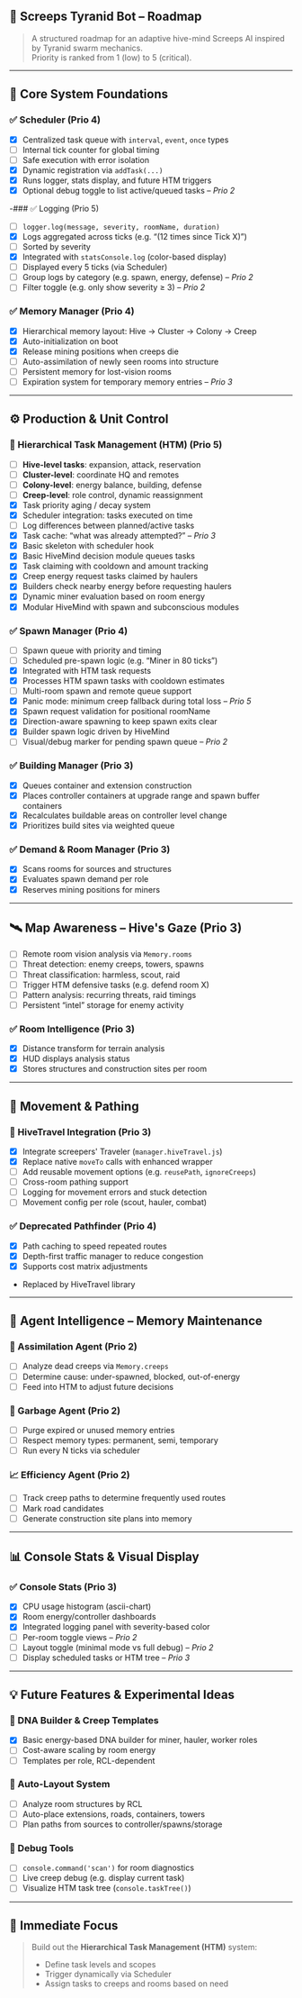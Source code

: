 ## 🧠 Screeps Tyranid Bot – Roadmap

> A structured roadmap for an adaptive hive-mind Screeps AI inspired by Tyranid swarm mechanics.  
> Priority is ranked from 1 (low) to 5 (critical).

---

## 🧱 Core System Foundations

### ✅ Scheduler (Prio 4)
- [x] Centralized task queue with `interval`, `event`, `once` types
- [ ] Internal tick counter for global timing
- [ ] Safe execution with error isolation
- [x] Dynamic registration via `addTask(...)`
- [x] Runs logger, stats display, and future HTM triggers
- [x] Optional debug toggle to list active/queued tasks – *Prio 2*

-### ✅ Logging (Prio 5)
- [ ] `logger.log(message, severity, roomName, duration)`
- [x] Logs aggregated across ticks (e.g. “(12 times since Tick X)”)
- [ ] Sorted by severity
 - [x] Integrated with `statsConsole.log` (color-based display)
- [ ] Displayed every 5 ticks (via Scheduler)
- [ ] Group logs by category (e.g. spawn, energy, defense) – *Prio 2*
- [ ] Filter toggle (e.g. only show severity ≥ 3) – *Prio 2*

### ✅ Memory Manager (Prio 4)
- [x] Hierarchical memory layout: Hive → Cluster → Colony → Creep
- [x] Auto-initialization on boot
- [x] Release mining positions when creeps die
- [ ] Auto-assimilation of newly seen rooms into structure
- [ ] Persistent memory for lost-vision rooms
- [ ] Expiration system for temporary memory entries – *Prio 3*

---

## ⚙️ Production & Unit Control

### 🧠 Hierarchical Task Management (HTM) (Prio 5)
- [ ] **Hive-level tasks**: expansion, attack, reservation
- [ ] **Cluster-level**: coordinate HQ and remotes
- [ ] **Colony-level**: energy balance, building, defense
- [ ] **Creep-level**: role control, dynamic reassignment
- [x] Task priority aging / decay system
- [x] Scheduler integration: tasks executed on time
- [ ] Log differences between planned/active tasks
- [x] Task cache: “what was already attempted?” – *Prio 3*
- [x] Basic skeleton with scheduler hook
- [x] Basic HiveMind decision module queues tasks
- [x] Task claiming with cooldown and amount tracking
- [x] Creep energy request tasks claimed by haulers
- [x] Builders check nearby energy before requesting haulers
- [x] Dynamic miner evaluation based on room energy
- [x] Modular HiveMind with spawn and subconscious modules

### ✅ Spawn Manager (Prio 4)
- [ ] Spawn queue with priority and timing
- [ ] Scheduled pre-spawn logic (e.g. “Miner in 80 ticks”)
- [x] Integrated with HTM task requests
- [x] Processes HTM spawn tasks with cooldown estimates
- [ ] Multi-room spawn and remote queue support
- [x] Panic mode: minimum creep fallback during total loss – *Prio 5*
- [x] Spawn request validation for positional roomName
- [x] Direction-aware spawning to keep spawn exits clear
- [x] Builder spawn logic driven by HiveMind
- [ ] Visual/debug marker for pending spawn queue – *Prio 2*

### ✅ Building Manager (Prio 3)
- [x] Queues container and extension construction
- [x] Places controller containers at upgrade range and spawn buffer containers
- [x] Recalculates buildable areas on controller level change
- [x] Prioritizes build sites via weighted queue

### ✅ Demand & Room Manager (Prio 3)
- [x] Scans rooms for sources and structures
- [x] Evaluates spawn demand per role
- [x] Reserves mining positions for miners

---

## 🛰️ Map Awareness – Hive's Gaze (Prio 3)
- [ ] Remote room vision analysis via `Memory.rooms`
- [ ] Threat detection: enemy creeps, towers, spawns
- [ ] Threat classification: harmless, scout, raid
- [ ] Trigger HTM defensive tasks (e.g. defend room X)
- [ ] Pattern analysis: recurring threats, raid timings
- [ ] Persistent “intel” storage for enemy activity

### ✅ Room Intelligence (Prio 3)
- [x] Distance transform for terrain analysis
- [x] HUD displays analysis status
- [x] Stores structures and construction sites per room

---

## 🧭 Movement & Pathing

### 🧍 HiveTravel Integration (Prio 3)
- [x] Integrate screepers' Traveler (`manager.hiveTravel.js`)
- [x] Replace native `moveTo` calls with enhanced wrapper
- [ ] Add reusable movement options (e.g. `reusePath`, `ignoreCreeps`)
- [ ] Cross-room pathing support
- [ ] Logging for movement errors and stuck detection
- [ ] Movement config per role (scout, hauler, combat)

### ✅ Deprecated Pathfinder (Prio 4)
- [x] Path caching to speed repeated routes
- [x] Depth-first traffic manager to reduce congestion
- [x] Supports cost matrix adjustments

- Replaced by HiveTravel library
---

## 🧼 Agent Intelligence – Memory Maintenance

### 🧠 Assimilation Agent (Prio 2)
- [ ] Analyze dead creeps via `Memory.creeps`
- [ ] Determine cause: under-spawned, blocked, out-of-energy
- [ ] Feed into HTM to adjust future decisions

### 🧹 Garbage Agent (Prio 2)
- [ ] Purge expired or unused memory entries
- [ ] Respect memory types: permanent, semi, temporary
- [ ] Run every N ticks via scheduler

### 📈 Efficiency Agent (Prio 2)
- [ ] Track creep paths to determine frequently used routes
- [ ] Mark road candidates
- [ ] Generate construction site plans into memory

---

## 📊 Console Stats & Visual Display

### ✅ Console Stats (Prio 3)
- [x] CPU usage histogram (ascii-chart)
- [x] Room energy/controller dashboards
- [x] Integrated logging panel with severity-based color
- [ ] Per-room toggle views – *Prio 2*
- [ ] Layout toggle (minimal mode vs full debug) – *Prio 2*
- [ ] Display scheduled tasks or HTM tree – *Prio 3*

---

## 💡 Future Features & Experimental Ideas

### 🧬 DNA Builder & Creep Templates
- [x] Basic energy-based DNA builder for miner, hauler, worker roles
- [ ] Cost-aware scaling by room energy
- [ ] Templates per role, RCL-dependent

### 🧱 Auto-Layout System
- [ ] Analyze room structures by RCL
- [ ] Auto-place extensions, roads, containers, towers
- [ ] Plan paths from sources to controller/spawns/storage

### 🐞 Debug Tools
- [ ] `console.command('scan')` for room diagnostics
- [ ] Live creep debug (e.g. display current task)
- [ ] Visualize HTM task tree (`console.taskTree()`)

---

## 🧭 Immediate Focus

> Build out the **Hierarchical Task Management (HTM)** system:
> - Define task levels and scopes
> - Trigger dynamically via Scheduler
> - Assign tasks to creeps and rooms based on need
